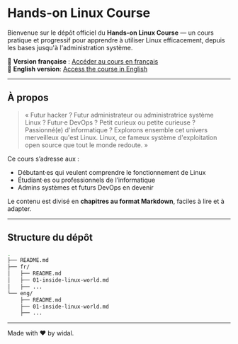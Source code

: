 # Hands-on Linux Course

Bienvenue sur le dépôt officiel du **Hands-on Linux Course** — un cours pratique et progressif pour apprendre à utiliser Linux efficacement, depuis les bases jusqu'à l'administration système.

📘 **Version française** : [Accéder au cours en français](./fr/README.md)  
📙 **English version**: [Access the course in English](./eng/README.md)

---

## À propos

> « Futur hacker ? Futur administrateur ou administratrice système Linux ? Futur·e DevOps ? Petit curieux ou petite curieuse ? Passionné(e) d'informatique ? Explorons ensemble cet univers merveilleux qu'est Linux. Linux, ce fameux système d'exploitation open source que tout le monde redoute. »

Ce cours s’adresse aux :

- Débutant·es qui veulent comprendre le fonctionnement de Linux
- Étudiant·es ou professionnels de l’informatique
- Admins systèmes et futurs DevOps en devenir

Le contenu est divisé en **chapitres au format Markdown**, faciles à lire et à adapter.

---

## Structure du dépôt

```bash
.
├── README.md
├── fr/
│   ├── README.md
│   ├── 01-inside-linux-world.md
│   ├── ...
└── eng/
    ├── README.md
    ├── 01-inside-linux-world.md
    ├── ...
```
---

Made with ❤️ by widal.

